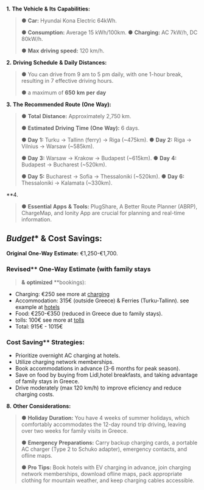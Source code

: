 **1.** **The** **Vehicle** **&** **Its** **Capabilities:**

> ● **Car:** Hyundai Kona Electric 64kWh.
>
> ● **Consumption:** Average 15 kWh/100km. ● **Charging:** AC 7kW/h, DC
> 80kW/h.
>
> ● **Max** **driving** **speed:** 120 km/h.

**2.** **Driving** **Schedule** **&** **Daily** **Distances:**

> ● You can drive from 9 am to 5 pm daily, with one 1-hour break,
> resulting in 7 effective driving hours.
>
> ● a maximum of **650** **km** **per** **day**

**3.** **The** **Recommended** **Route** **(One** **Way):**

> ● **Total** **Distance:** Approximately 2,750 km.
>
> ● **Estimated** **Driving** **Time** **(One** **Way):** 6 days.
>
> ● **Day** **1:** Turku → Tallinn (ferry) → Riga (~475km). ● **Day**
> **2:** Riga → Vilnius → Warsaw (~585km).
>
> ● **Day** **3:** Warsaw → Krakow → Budapest (~615km). ● **Day** **4:**
> Budapest → Bucharest (~520km).
>
> ● **Day** **5:** Bucharest → Sofia → Thessaloniki (~520km). ● **Day**
> **6:** Thessaloniki → Kalamata (~330km).

**4.
>
> ● **Essential** **Apps** **&** **Tools:** PlugShare, A Better Route
> Planner (ABRP), ChargeMap, and Ionity App are crucial for planning and
> real-time information.

## *Budget** **&** **Cost** **Savings:**
**Original** **One-Way** **Estimate:** €1,250-€1,700.

### Revised** **One-Way** **Estimate** **(with** **family** **stays**
> **&** **optimized** **bookings):
- Charging: €250 see more at [charging](./charging.md)
- Accommodation: 315€ 
(outside Greece) & Ferries (Turku-Tallinn). see example at [hotels](./hotels.md)
- Food: €250-€350 (reduced in Greece due to family stays). 
- tolls: 100€ see more at [tolls](./tolls.md)
- Total: 915€ - 1015€

### Cost Saving** **Strategies:**

- Prioritize overnight AC charging at hotels.
- Utilize charging network memberships.
- Book accommodations in advance (3-6 months for peak season).
- Save on food by buying from Lidl,hotel breakfasts, and taking advantage of family stays in Greece.
- Drive moderately (max 120 km/h) to improve eficiency and reduce charging costs.

**8.** **Other** **Considerations:**

> ● **Holiday** **Duration:** You have 4 weeks of summer holidays, which
> comfortably accommodates the 12-day round trip driving, leaving over
> two weeks for family visits in Greece.
>
> ● **Emergency** **Preparations:** Carry backup charging cards, a
> portable AC charger (Type 2 to Schuko adapter), emergency contacts,
> and ofline maps.
>
> ● **Pro** **Tips:** Book hotels with EV charging in advance, join
> charging network memberships, download ofline maps, pack appropriate
> clothing for mountain weather, and keep charging cables accessible.
